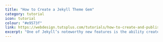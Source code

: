 ```yaml
---
title: "How to Create a Jekyll Theme Gem"
category: tutorial
icon: tutorial
colour: "#e9573f"
link: https://webdesign.tutsplus.com/tutorials/how-to-create-and-publish-a-jekyll-theme-gem--cms-27475
excerpt: "One of Jekyll’s noteworthy new features is the ability create official themes in the form of Ruby gems. These themes can be installed by a Jekyll user to style their static blog or website with ease, leaving them to manage their content."
---
```

